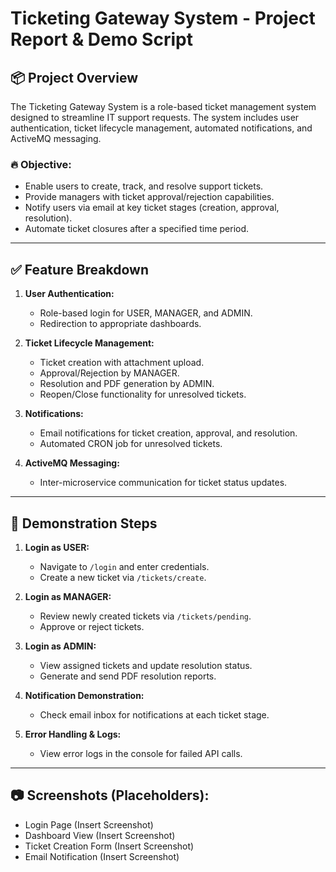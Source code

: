 # Ticketing Gateway System - Project Report & Demo Script

## 📦 Project Overview
The Ticketing Gateway System is a role-based ticket management system designed to streamline IT support requests. The system includes user authentication, ticket lifecycle management, automated notifications, and ActiveMQ messaging.

### 🔥 Objective:
- Enable users to create, track, and resolve support tickets.
- Provide managers with ticket approval/rejection capabilities.
- Notify users via email at key ticket stages (creation, approval, resolution).
- Automate ticket closures after a specified time period.

---

## ✅ Feature Breakdown
1. **User Authentication:**
   - Role-based login for USER, MANAGER, and ADMIN.
   - Redirection to appropriate dashboards.

2. **Ticket Lifecycle Management:**
   - Ticket creation with attachment upload.
   - Approval/Rejection by MANAGER.
   - Resolution and PDF generation by ADMIN.
   - Reopen/Close functionality for unresolved tickets.

3. **Notifications:**
   - Email notifications for ticket creation, approval, and resolution.
   - Automated CRON job for unresolved tickets.

4. **ActiveMQ Messaging:**
   - Inter-microservice communication for ticket status updates.

---

## 🚀 Demonstration Steps
1. **Login as USER:**
   - Navigate to `/login` and enter credentials.
   - Create a new ticket via `/tickets/create`.

2. **Login as MANAGER:**
   - Review newly created tickets via `/tickets/pending`.
   - Approve or reject tickets.

3. **Login as ADMIN:**
   - View assigned tickets and update resolution status.
   - Generate and send PDF resolution reports.

4. **Notification Demonstration:**
   - Check email inbox for notifications at each ticket stage.

5. **Error Handling & Logs:**
   - View error logs in the console for failed API calls.

---

## 📷 Screenshots (Placeholders):
- Login Page (Insert Screenshot)
- Dashboard View (Insert Screenshot)
- Ticket Creation Form (Insert Screenshot)
- Email Notification (Insert Screenshot)

